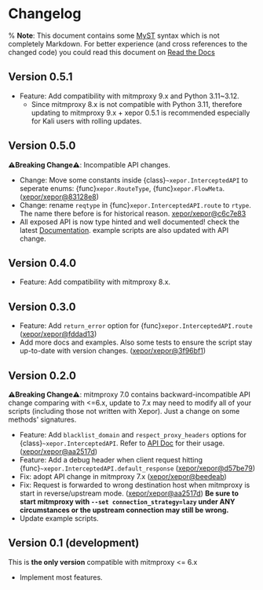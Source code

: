 # Changelog

% **Note**: This document contains some [MyST](https://myst-parser.readthedocs.io/en/latest/index.html) syntax which is not completely Markdown. For better experience (and cross references to the changed code) you could read this document on [Read the Docs](https://xepor.readthedocs.io/en/latest/changelog.html)
## Version 0.5.1

- Feature: Add compatibility with mitmproxy 9.x and Python 3.11~3.12.
  - Since mitmproxy 8.x is not compatible with Python 3.11, therefore updating to mitmproxy 9.x + xepor 0.5.1 is recommended especially for Kali users with rolling updates.

## Version 0.5.0

**⚠️Breaking Change⚠️**: Incompatible API changes.

- Change: Move some constants inside {class}`~xepor.InterceptedAPI` to seperate enums: {func}`xepor.RouteType`, {func}`xepor.FlowMeta`. ([xepor/xepor@83128e8](https://github.com/xepor/xepor/commit/83128e81f8c181cd23363d27c76209b9de1c49eb))
- Change: rename `reqtype` in {func}`xepor.InterceptedAPI.route` to `rtype`. The name there before is for historical reason. [xepor/xepor@c6c7e83](https://github.com/xepor/xepor/commit/c6c7e8319aef95de01a0f797d9bb2c01632b7609)
- All exposed API is now type hinted and well documented! check the latest [Documentation](https://xepor.readthedocs.io/en/latest). example scripts are also updated with API change.

## Version 0.4.0

- Feature: Add compatibility with mitmproxy 8.x.

## Version 0.3.0

- Feature: Add `return_error` option for {func}`xepor.InterceptedAPI.route` ([xepor/xepor@fddad13](https://github.com/xepor/xepor/commit/fddad13efc0ed08b214c4f4078e130b04deeeab0))
- Add more docs and examples. Also some tests to ensure the script stay up-to-date with version changes. ([xepor/xepor@3f96bf1](https://github.com/xepor/xepor/commit/3f96bf16b8d45b9fb49485abd475b7139422e1b9))

## Version 0.2.0

**⚠️Breaking Change⚠️**: mitmproxy 7.0 contains backward-incompatible API change comparing with <=6.x, update to 7.x may need to modify all of your scripts (including those not written with Xepor). Just a change on some methods' signatures.

- Feature: Add `blacklist_domain` and `respect_proxy_headers` options for {class}`~xepor.InterceptedAPI`. Refer to [API Doc](https://xepor.readthedocs.io/en/latest/api/modules.html#xepor.InterceptedAPI) for their usage. ([xepor/xepor@aa2517d](https://github.com/xepor/xepor/commit/aa2517d65f800944587a25678b1e624f84bdf13f))
- Feature: Add a debug header when client request hitting {func}`~xepor.InterceptedAPI.default_response` ([xepor/xepor@d57be79](https://github.com/xepor/xepor/commit/d57be794a2e8863bc8aebec070f4a78be8ec121b))
- Fix: adopt API change in mitmproxy 7.x ([xepor/xepor@beedeab](https://github.com/xepor/xepor/commit/beedeab446508bf0df82c90e05d99b5da9ee3753))
- Fix: Request is forwarded to wrong destination host when mitmproxy is start in reverse/upstream mode. ([xepor/xepor@aa2517d](https://github.com/xepor/xepor/commit/aa2517d65f800944587a25678b1e624f84bdf13f)) **Be sure to start mitmproxy with `--set connection_strategy=lazy` under ANY circumstances or the upstream connection may still be wrong.**
- Update example scripts.

## Version 0.1 (development)

This is **the only version** compatible with mitmproxy <= 6.x

- Implement most features.
